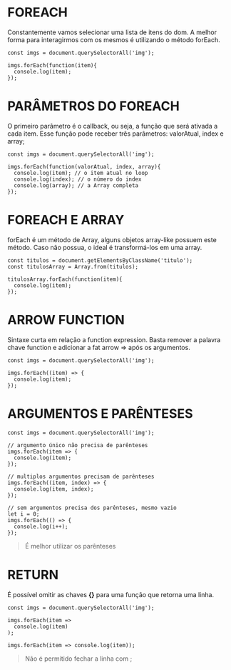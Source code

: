 # FOREACH
Constantemente vamos selecionar uma lista de itens do dom. A melhor forma para interagirmos com os mesmos é utilizando o método forEach.
```
const imgs = document.querySelectorAll('img');

imgs.forEach(function(item){
  console.log(item);
});
```

# PARÂMETROS DO FOREACH
O primeiro parâmetro é o callback, ou seja, a função que será ativada a cada item. Esse função pode receber três parâmetros: valorAtual, index e array;
```
const imgs = document.querySelectorAll('img');

imgs.forEach(function(valorAtual, index, array){
  console.log(item); // o item atual no loop
  console.log(index); // o número do index
  console.log(array); // a Array completa
});
```

# FOREACH E ARRAY
forEach é um método de Array, alguns objetos array-like possuem este método. Caso não possua, o ideal é transformá-los em uma array.

```
const titulos = document.getElementsByClassName('titulo');
const titulosArray = Array.from(titulos);

titulosArray.forEach(function(item){
  console.log(item);
});
```

# ARROW FUNCTION
Sintaxe curta em relação a function expression. Basta remover a palavra chave function e adicionar a fat arrow => após os argumentos.

```
const imgs = document.querySelectorAll('img');

imgs.forEach((item) => {
  console.log(item);
});
```

# ARGUMENTOS E PARÊNTESES
```
const imgs = document.querySelectorAll('img');

// argumento único não precisa de parênteses
imgs.forEach(item => {
  console.log(item);
});

// multiplos argumentos precisam de parênteses
imgs.forEach((item, index) => {
  console.log(item, index);
});

// sem argumentos precisa dos parênteses, mesmo vazio
let i = 0;
imgs.forEach(() => {
  console.log(i++);
});
```

>É melhor utilizar os parênteses

# RETURN
É possível omitir as chaves **{}** para uma função que retorna uma linha.
```
const imgs = document.querySelectorAll('img');

imgs.forEach(item => 
  console.log(item)
);

imgs.forEach(item => console.log(item));
```

>Não é permitido fechar a linha com ;